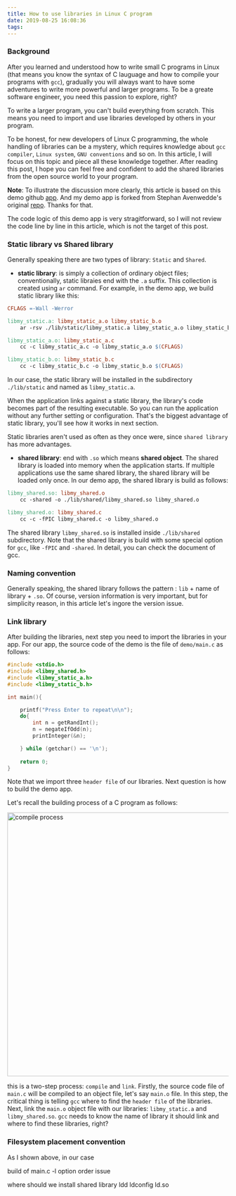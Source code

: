```yaml
---
title: How to use libraries in Linux C program 
date: 2019-08-25 16:08:36
tags:
---
```


### Background

After you learned and understood how to write small C programs in Linux (that means you know the syntax of C lauguage and how to compile your programs with `gcc`), gradually you will always want to have some adventures to write more powerful and larger programs. To be a greate software engineer, you need this passion to explore, right?

To write a larger program, you can't build everything from scratch. This means you need to import and use libraries developed by others in your program.  

To be honest, for new developers of Linux C programming, the whole handling of libraries can be a mystery, which requires knowledge about `gcc compiler`, `Linux system`, `GNU conventions` and so on. In this article, I will focus on this topic and piece all these knowledge together. After reading this post, I hope you can feel free and confident to add the shared libraries from the open source world to your program. 

**Note**: To illustrate the discussion more clearly, this article is based on this demo github [app](https://github.com/baoqger/handle-c-library-demo-linux). And my demo app is forked from Stephan Avenwedde's original [repo](https://opensource.com/article/20/6/linux-libraries). Thanks for that.  

The code logic of this demo app is very stragitforward, so I will not review the code line by line in this article, which is not the target of this post. 

### Static library vs Shared library

Generally speaking there are two types of library: `Static` and `Shared`. 
- **static library**: is simply a collection of ordinary object files; conventionally, static libraies end with the `.a` suffix. This collection is created using `ar` command. For example, in the demo app, we build static library like this:
  
```makefile
CFLAGS =-Wall -Werror

libmy_static.a: libmy_static_a.o libmy_static_b.o
	ar -rsv ./lib/static/libmy_static.a libmy_static_a.o libmy_static_b.o

libmy_static_a.o: libmy_static_a.c
	cc -c libmy_static_a.c -o libmy_static_a.o $(CFLAGS)

libmy_static_b.o: libmy_static_b.c
	cc -c libmy_static_b.c -o libmy_static_b.o $(CFLAGS)
```
In our case, the static library will be installed in the subdirectory `./lib/static` and named as `libmy_static.a`.   

When the application links against a static library, the library's code becomes part of the resulting executable. So you can run the application without any further setting or configuration. That's the biggest advantage of static library, you'll see how it works in next section. 

Static libraries aren't used as often as they once were, since `shared library` has more advantages. 

- **shared library**: end with `.so` which means **shared object**. The shared library is loaded into memory when the application starts. If multiple applications use the same shared library, the shared library will be loaded only once. In our demo app, the shared library is build as follows: 

```makefile
libmy_shared.so: libmy_shared.o
	cc -shared -o ./lib/shared/libmy_shared.so libmy_shared.o

libmy_shared.o: libmy_shared.c
	cc -c -fPIC libmy_shared.c -o libmy_shared.o
```

The shared library `libmy_shared.so` is installed inside `./lib/shared` subdirectory. Note that the shared library is build with some special option for `gcc`, like `-fPIC` and `-shared`. In detail, you can check the document of gcc. 



### Naming convention

Generally speaking, the shared library follows the pattern : `lib` + name of library + `.so`. Of course, version information is very important, but for simplicity reason, in this article let's ingore the version issue.

### Link library

After building the libraries, next step you need to import the libraries in your app. For our app, the source code of the demo is the file of `demo/main.c` as follows:

```c
#include <stdio.h>
#include <libmy_shared.h>
#include <libmy_static_a.h>
#include <libmy_static_b.h>

int main(){

    printf("Press Enter to repeat\n\n");
    do{
        int n = getRandInt();
        n = negateIfOdd(n);
        printInteger(&n);

    } while (getchar() == '\n');
   
    return 0;
}
```

Note that we import three `header file` of our libraries. Next question is how to build the demo app. 

Let's recall the building process of a C program as follows:

<img src="/images/compile_process.png" title="compile process" width="800px" height="600px">

this is a two-step process: `compile` and `link`. Firstly, the source code file of `main.c` will be compiled to an object file, let's say `main.o` file. In this step, the critical thing is telling `gcc` where to find the `header file` of the libraries. Next, link the `main.o` object file with our libraries: `libmy_static.a` and `libmy_shared.so`. `gcc` needs to know the name of library it should link and where to find these libraries, right? 

### Filesystem placement convention

As I shown above, in our case 

build of main.c
  -l option order issue

where should we install shared library
    ldd
    ldconfig
    ld.so

